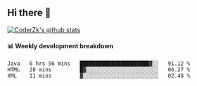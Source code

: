 ## Hi there 👋

[![CoderZk's github stats](https://github-readme-stats.vercel.app/api?username=zhoukuo123&show_icons=true&count_private=true)](https://github.com/anuraghazra/github-readme-stats)

#### :bar_chart: Weekly development breakdown

<!--START_SECTION:waka-->
```text
Java   6 hrs 56 mins   ██████████████████████▓░░   91.12 % 
HTML   28 mins         █▓░░░░░░░░░░░░░░░░░░░░░░░   06.27 % 
XML    11 mins         ▓░░░░░░░░░░░░░░░░░░░░░░░░   02.48 % 
```
<!--END_SECTION:waka-->
